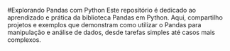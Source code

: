 #Explorando Pandas com Python
Este repositório é dedicado ao aprendizado e prática da biblioteca Pandas em Python. Aqui, compartilho projetos e exemplos que demonstram como utilizar o Pandas para manipulação e análise de dados, desde tarefas simples até casos mais complexos.
